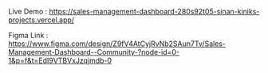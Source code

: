 Live Demo : https://sales-management-dashboard-280s92t05-sinan-kiniks-projects.vercel.app/

Figma Link : https://www.figma.com/design/Z9fV4AtCyjRvNb2SAun7Tv/Sales-Management-Dashboard--Community-?node-id=0-1&p=f&t=EdI9VTBVxJzqjmdb-0
